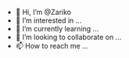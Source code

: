 - 👋 Hi, I’m @Zariko
- 👀 I’m interested in ...
- 🌱 I’m currently learning ...
- 💞️ I’m looking to collaborate on ...
- 📫 How to reach me ...

<!---
Zariko/Zariko is a ✨ special ✨ repository because its `README.md` (this file) appears on your GitHub profile.
You can click the Preview link to take a look at your changes.
--->
